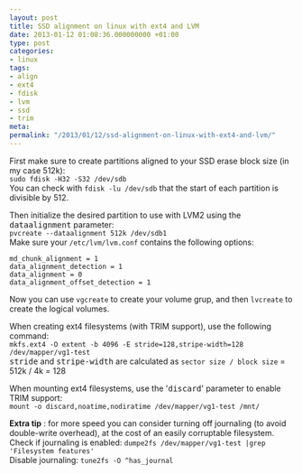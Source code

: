 ```yaml
---
layout: post
title: SSD alignment on linux with ext4 and LVM
date: 2013-01-12 01:08:36.000000000 +01:00
type: post
categories:
- linux
tags:
- align
- ext4
- fdisk
- lvm
- ssd
- trim
meta:
permalink: "/2013/01/12/ssd-alignment-on-linux-with-ext4-and-lvm/"
---
```

First make sure to create partitions aligned to your SSD erase block size (in my case 512k):  
`sudo fdisk -H32 -S32 /dev/sdb`  
You can check with `fdisk -lu /dev/sdb` that the start of each partition is divisible by 512.

Then initialize the desired partition to use with LVM2 using the <tt>dataalignment</tt> parameter:  
`pvcreate --dataalignment 512k /dev/sdb1`  
Make sure your `/etc/lvm/lvm.conf` contains the following options:

```
md_chunk_alignment = 1
data_alignment_detection = 1
data_alignment = 0
data_alignment_offset_detection = 1
```

Now you can use `vgcreate` to create your volume grup, and then `lvcreate` to create the logical volumes.

When creating ext4 filesystems (with TRIM support), use the following command:  
`mkfs.ext4 -O extent -b 4096 -E stride=128,stripe-width=128 /dev/mapper/vg1-test`  
<tt>stride</tt> and <tt>stripe-width</tt> are calculated as `sector size / block size` = 512k / 4k = 128

When mounting ext4 filesystems, use the '<tt>discard</tt>' parameter to enable TRIM support:  
`mount -o discard,noatime,nodiratime /dev/mapper/vg1-test /mnt/`

**Extra tip** : for more speed you can consider turning off journaling (to avoid double-write overhead), at the cost of an easily corruptable filesystem.  
Check if journaling is enabled: `dumpe2fs /dev/mapper/vg1-test |grep 'Filesystem features'`  
Disable journaling: `tune2fs -O ^has_journal`

